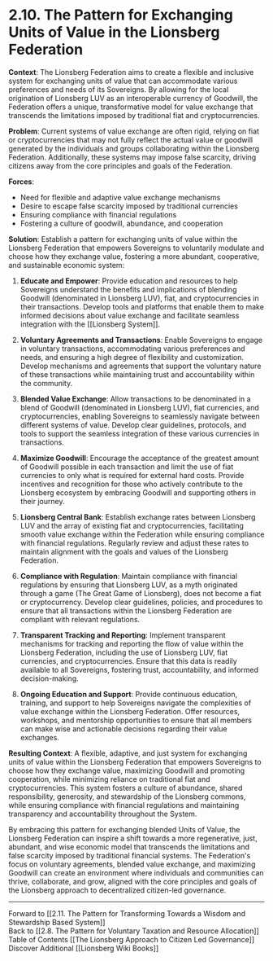 # 2.10. The Pattern for Exchanging Units of Value in the Lionsberg Federation

**Context**: The Lionsberg Federation aims to create a flexible and inclusive system for exchanging units of value that can accommodate various preferences and needs of its Sovereigns. By allowing for the local origination of Lionsberg LUV as an interoperable currency of Goodwill, the Federation offers a unique, transformative model for value exchange that transcends the limitations imposed by traditional fiat and cryptocurrencies.

**Problem**: Current systems of value exchange are often rigid, relying on fiat or cryptocurrencies that may not fully reflect the actual value or goodwill generated by the individuals and groups collaborating within the Lionsberg Federation. Additionally, these systems may impose false scarcity, driving citizens away from the core principles and goals of the Federation.

**Forces**:

-   Need for flexible and adaptive value exchange mechanisms
-   Desire to escape false scarcity imposed by traditional currencies
-   Ensuring compliance with financial regulations
-   Fostering a culture of goodwill, abundance, and cooperation

**Solution**: Establish a pattern for exchanging units of value within the Lionsberg Federation that empowers Sovereigns to voluntarily modulate and choose how they exchange value, fostering a more abundant, cooperative, and sustainable economic system:

1.  **Educate and Empower**: Provide education and resources to help Sovereigns understand the benefits and implications of blending Goodwill (denominated in Lionsberg LUV), fiat, and cryptocurrencies in their transactions. Develop tools and platforms that enable them to make informed decisions about value exchange and facilitate seamless integration with the [[Lionsberg System]].
    
2.  **Voluntary Agreements and Transactions**: Enable Sovereigns to engage in voluntary transactions, accommodating various preferences and needs, and ensuring a high degree of flexibility and customization. Develop mechanisms and agreements that support the voluntary nature of these transactions while maintaining trust and accountability within the community.
    
3.  **Blended Value Exchange**: Allow transactions to be denominated in a blend of Goodwill (denominated in Lionsberg LUV), fiat currencies, and cryptocurrencies, enabling Sovereigns to seamlessly navigate between different systems of value. Develop clear guidelines, protocols, and tools to support the seamless integration of these various currencies in transactions.
    
4.  **Maximize Goodwill**: Encourage the acceptance of the greatest amount of Goodwill possible in each transaction and limit the use of fiat currencies to only what is required for external hard costs. Provide incentives and recognition for those who actively contribute to the Lionsberg ecosystem by embracing Goodwill and supporting others in their journey.
    
5.  **Lionsberg Central Bank**: Establish exchange rates between Lionsberg LUV and the array of existing fiat and cryptocurrencies, facilitating smooth value exchange within the Federation while ensuring compliance with financial regulations. Regularly review and adjust these rates to maintain alignment with the goals and values of the Lionsberg Federation.
    
6.  **Compliance with Regulation**: Maintain compliance with financial regulations by ensuring that Lionsberg LUV, as a myth originated through a game (The Great Game of Lionsberg), does not become a fiat or cryptocurrency. Develop clear guidelines, policies, and procedures to ensure that all transactions within the Lionsberg Federation are compliant with relevant regulations.
    
7.  **Transparent Tracking and Reporting**: Implement transparent mechanisms for tracking and reporting the flow of value within the Lionsberg Federation, including the use of Lionsberg LUV, fiat currencies, and cryptocurrencies. Ensure that this data is readily available to all Sovereigns, fostering trust, accountability, and informed decision-making.
    
8.  **Ongoing Education and Support**: Provide continuous education, training, and support to help Sovereigns navigate the complexities of value exchange within the Lionsberg Federation. Offer resources, workshops, and mentorship opportunities to ensure that all members can make wise and actionable decisions regarding their value exchanges.


**Resulting Context**: A flexible, adaptive, and just system for exchanging units of value within the Lionsberg Federation that empowers Sovereigns to choose how they exchange value, maximizing Goodwill and promoting cooperation, while minimizing reliance on traditional fiat and cryptocurrencies. This system fosters a culture of abundance, shared responsibility, generosity, and stewardship of the Lionsberg commons, while ensuring compliance with financial regulations and maintaining transparency and accountability throughout the System.

By embracing this pattern for exchanging blended Units of Value, the Lionsberg Federation can inspire a shift towards a more regenerative, just, abundant, and wise economic model that transcends the limitations and false scarcity imposed by traditional financial systems. The Federation's focus on voluntary agreements, blended value exchange, and maximizing Goodwill can create an environment where individuals and communities can thrive, collaborate, and grow, aligned with the core principles and goals of the Lionsberg approach to decentralized citizen-led governance.

___

Forward to [[2.11. The Pattern for Transforming Towards a Wisdom and Stewardship Based System]]  
Back to [[2.8. The Pattern for Voluntary Taxation and Resource Allocation]]  
Table of Contents [[The Lionsberg Approach to Citizen Led Governance]]
Discover Additional [[Lionsberg Wiki Books]]  